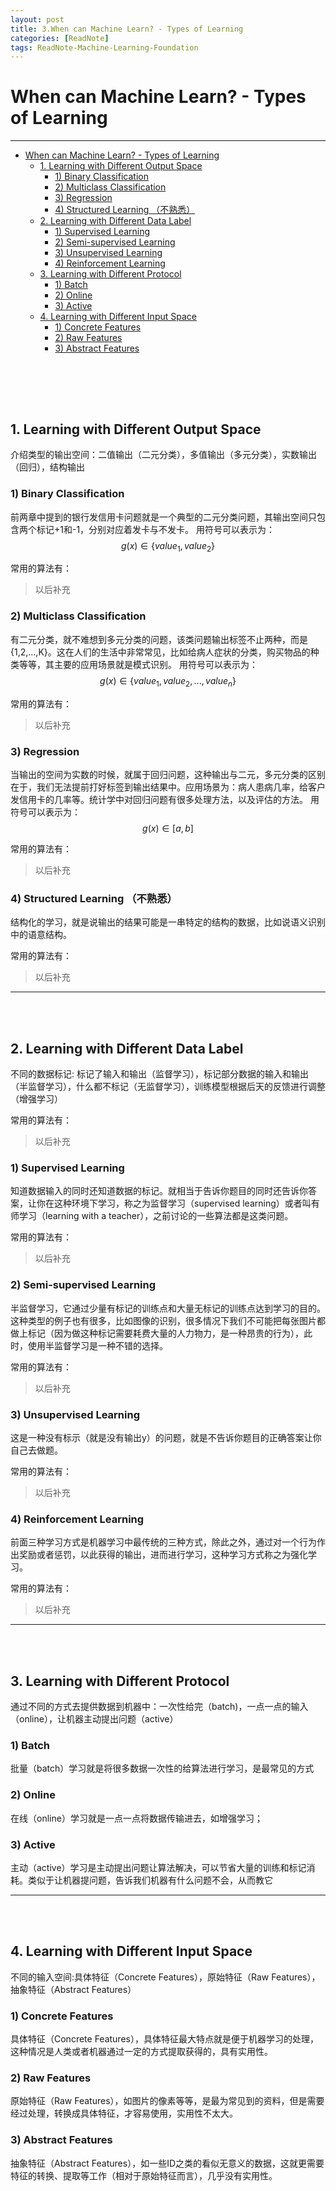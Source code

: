 ```yaml
---
layout: post
title: 3.When can Machine Learn? - Types of Learning
categories: [ReadNote]
tags: ReadNote-Machine-Learning-Foundation
---
```



# When can Machine Learn? - Types of Learning
----------------------------------
<!-- TOC depthFrom:1 depthTo:6 withLinks:1 updateOnSave:1 orderedList:0 -->

- [When can Machine Learn? - Types of Learning](#when-can-machine-learn-types-of-learning)
	- [1. Learning with Different Output Space](#1-learning-with-different-output-space)
		- [1) Binary Classification](#1-binary-classification)
		- [2) Multiclass Classification](#2-multiclass-classification)
		- [3) Regression](#3-regression)
		- [4) Structured Learning （不熟悉）](#4-structured-learning-不熟悉)
	- [2. Learning with Different Data Label](#2-learning-with-different-data-label)
		- [1) Supervised Learning](#1-supervised-learning)
		- [2) Semi-supervised Learning](#2-semi-supervised-learning)
		- [3) Unsupervised Learning](#3-unsupervised-learning)
		- [4) Reinforcement Learning](#4-reinforcement-learning)
	- [3. Learning with Different Protocol](#3-learning-with-different-protocol)
		- [1) Batch](#1-batch)
		- [2) Online](#2-online)
		- [3) Active](#3-active)
	- [4. Learning with Different Input Space](#4-learning-with-different-input-space)
		- [1) Concrete Features](#1-concrete-features)
		- [2) Raw Features](#2-raw-features)
		- [3) Abstract Features](#3-abstract-features)

<!-- /TOC -->
</br></br>
----------------------------------

## 1. Learning with Different Output Space
介绍类型的输出空间：二值输出（二元分类），多值输出（多元分类），实数输出（回归），结构输出

### 1) Binary Classification
前两章中提到的银行发信用卡问题就是一个典型的二元分类问题，其输出空间只包含两个标记+1和-1，分别对应着发卡与不发卡。
用符号可以表示为：
$$
g(x) ∈ \{value_1, value_2\}
\tag{$1$}
$$

常用的算法有：
> 以后补充

### 2) Multiclass Classification
有二元分类，就不难想到多元分类的问题，该类问题输出标签不止两种，而是{1,2,…,K}。这在人们的生活中非常常见，比如给病人症状的分类，购买物品的种类等等，其主要的应用场景就是模式识别。
用符号可以表示为：
$$
g(x) ∈ \{value_1, value_2, ..., value_n\}
\tag{$2$}
$$

常用的算法有：
> 以后补充

### 3) Regression
当输出的空间为实数的时候，就属于回归问题，这种输出与二元，多元分类的区别在于，我们无法提前打好标签到输出结果中。应用场景为：病人患病几率，给客户发信用卡的几率等。统计学中对回归问题有很多处理方法，以及评估的方法。
用符号可以表示为：
$$
g(x) ∈ [ a, b ]
\tag{$$}
$$

常用的算法有：
> 以后补充

### 4) Structured Learning （不熟悉）
结构化的学习，就是说输出的结果可能是一串特定的结构的数据，比如说语义识别中的语意结构。

常用的算法有：
> 以后补充



--------------------------------

</br></br>


## 2. Learning with Different Data Label
不同的数据标记: 标记了输入和输出（监督学习），标记部分数据的输入和输出（半监督学习），什么都不标记（无监督学习），训练模型根据后天的反馈进行调整（增强学习）

常用的算法有：
> 以后补充

### 1) Supervised Learning
知道数据输入的同时还知道数据的标记。就相当于告诉你题目的同时还告诉你答案，让你在这种环境下学习，称之为监督学习（supervised learning）或者叫有师学习（learning with a teacher），之前讨论的一些算法都是这类问题。

常用的算法有：
> 以后补充

### 2) Semi-supervised Learning
半监督学习，它通过少量有标记的训练点和大量无标记的训练点达到学习的目的。这种类型的例子也有很多，比如图像的识别，很多情况下我们不可能把每张图片都做上标记（因为做这种标记需要耗费大量的人力物力，是一种昂贵的行为），此时，使用半监督学习是一种不错的选择。

常用的算法有：
> 以后补充

### 3) Unsupervised Learning
这是一种没有标示（就是没有输出y）的问题，就是不告诉你题目的正确答案让你自己去做题。

常用的算法有：
> 以后补充

### 4) Reinforcement Learning
前面三种学习方式是机器学习中最传统的三种方式，除此之外，通过对一个行为作出奖励或者惩罚，以此获得的输出，进而进行学习，这种学习方式称之为强化学习。

常用的算法有：
> 以后补充



--------------------------------
</br></br>

## 3. Learning with Different Protocol
通过不同的方式去提供数据到机器中：一次性给完（batch)，一点一点的输入（online），让机器主动提出问题（active）

### 1) Batch

批量（batch）学习就是将很多数据一次性的给算法进行学习，是最常见的方式

### 2) Online

在线（online）学习就是一点一点将数据传输进去，如增强学习；

### 3) Active
主动（active）学习是主动提出问题让算法解决，可以节省大量的训练和标记消耗。类似于让机器提问题，告诉我们机器有什么问题不会，从而教它

--------------------------------
</br></br>

## 4. Learning with Different Input Space
不同的输入空间:具体特征（Concrete Features），原始特征（Raw Features），抽象特征（Abstract Features）

### 1) Concrete Features
具体特征（Concrete Features），具体特征最大特点就是便于机器学习的处理，这种情况是人类或者机器通过一定的方式提取获得的，具有实用性。

### 2) Raw Features
原始特征（Raw Features），如图片的像素等等，是最为常见到的资料，但是需要经过处理，转换成具体特征，才容易使用，实用性不太大。

### 3) Abstract Features
抽象特征（Abstract Features），如一些ID之类的看似无意义的数据，这就更需要特征的转换、提取等工作（相对于原始特征而言），几乎没有实用性。

